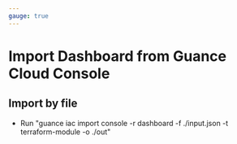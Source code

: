 ```yaml
---
gauge: true
---
```


# Import Dashboard from Guance Cloud Console

## Import by file

* Run "guance iac import console -r dashboard -f ./input.json -t terraform-module -o ./out"
